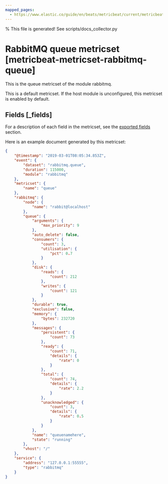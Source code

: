 ```yaml
---
mapped_pages:
  - https://www.elastic.co/guide/en/beats/metricbeat/current/metricbeat-metricset-rabbitmq-queue.html
---
```


% This file is generated! See scripts/docs_collector.py

# RabbitMQ queue metricset [metricbeat-metricset-rabbitmq-queue]

This is the queue metricset of the module rabbitmq.

This is a default metricset. If the host module is unconfigured, this metricset is enabled by default.

## Fields [_fields]

For a description of each field in the metricset, see the [exported fields](/reference/metricbeat/exported-fields-rabbitmq.md) section.

Here is an example document generated by this metricset:

```json
{
    "@timestamp": "2019-03-01T08:05:34.853Z",
    "event": {
        "dataset": "rabbitmq.queue",
        "duration": 115000,
        "module": "rabbitmq"
    },
    "metricset": {
        "name": "queue"
    },
    "rabbitmq": {
        "node": {
            "name": "rabbit@localhost"
        },
        "queue": {
            "arguments": {
                "max_priority": 9
            },
            "auto_delete": false,
            "consumers": {
                "count": 3,
                "utilisation": {
                    "pct": 0.7
                }
            },
            "disk": {
                "reads": {
                    "count": 212
                },
                "writes": {
                    "count": 121
                }
            },
            "durable": true,
            "exclusive": false,
            "memory": {
                "bytes": 232720
            },
            "messages": {
                "persistent": {
                    "count": 73
                },
                "ready": {
                    "count": 71,
                    "details": {
                        "rate": 0
                    }
                },
                "total": {
                    "count": 74,
                    "details": {
                        "rate": 2.2
                    }
                },
                "unacknowledged": {
                    "count": 3,
                    "details": {
                        "rate": 0.5
                    }
                }
            },
            "name": "queuenamehere",
            "state": "running"
        },
        "vhost": "/"
    },
    "service": {
        "address": "127.0.0.1:55555",
        "type": "rabbitmq"
    }
}
```
